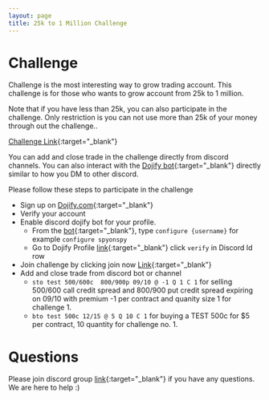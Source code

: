 ```yaml
---
layout: page
title: 25k to 1 Million Challenge
---
```


# Challenge
Challenge is the most interesting way to grow trading account.
This challenge is for those who wants to grow account from 25k to 1 million.

Note that if you have less than 25k, you can also participate in the challenge. Only restriction is you can not use more than 25k of your money through out the challenge..

[Challenge Link](https://www.dojify.com/challenge/1){:target="_blank"}

You can add and close trade in the challenge directly from discord channels. You can also interact with the [Dojify bot](https://discord.com/channels/@me/762185200708091924){:target="_blank"} directly similar to how you DM to other discord.

Please follow these steps to participate in the challenge
* Sign up on [Dojify.com](https://www.dojify.com){:target="_blank"}
* Verify your account
* Enable discord dojify bot for your profile. 
  * From the [bot](https://discord.com/channels/@me/762185200708091924){:target="_blank"}, type `configure {username}` for example 
  `configure spyonspy`
  * Go to Dojify Profile [link](https://www.dojify.com/profile){:target="_blank"} click `verify` in Discord Id row
* Join challenge by clicking join now [Link](https://www.dojify.com/challenge/1){:target="_blank"}
* Add and close trade from discord bot or channel
  * `sto test 500/600c  800/900p 09/10 @ -1 Q 1 C 1` for selling 500/600 call credit spread  and 800/900 put credit spread expiring on 09/10 with premium -1 per contract and quanity size 1 for challenge 1.
  * `bto test 500c 12/15 @ 5 Q 10 C 1` for buying a TEST 500c for $5 per contract, 10 quantity for challenge no. 1.

# Questions

Please join discord group [link](https://discord.gg/Zf8xAjBZsx){:target="_blank"} if you have any questions. We are here to help :)

